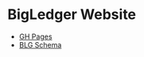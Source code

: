 # BigLedger Website

* [GH Pages](https://github.com/bigledger/www/tree/gh-pages)
* [BLG Schema](http://htmlpreview.github.io/?https://github.com/bigledger/www/blob/master/BigLedger.html) 
